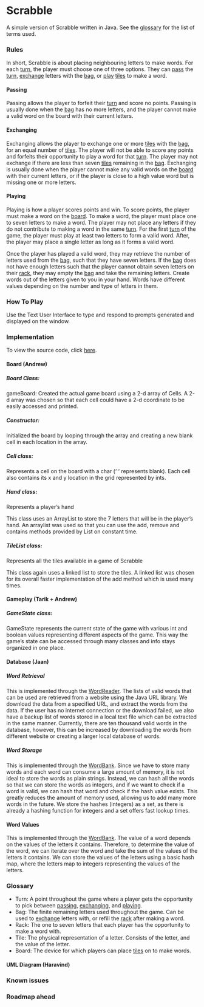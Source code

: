 # Scrabble

A simple version of Scrabble written in Java. See the [glossary](#Glossary) for the list of terms used.

### Rules

In short, Scrabble is about placing neighbouring letters to make words. For each [turn](#Glossary), the player must choose one of three options. They can [pass](#Passing) the [turn](#Glossary), [exchange](#Exchanging) letters with the [bag](#Glossary), or [play](#Playing) [tiles](#Glossary) to make a word.

#### Passing

Passing allows the player to forfeit their [turn](#Glossary) and score no points. Passing is usually done when the [bag](#Glossary) has no more letters, and the player cannot make a valid word on the board with their current letters.

#### Exchanging

Exchanging allows the player to exchange one or more [tiles](#Glossary) with the [bag](#Glossary), for an equal number of [tiles](#Glossary). The player will not be able to score any points and forfeits their opportunity to play a word for that [turn](#Glossary). The player may not exchange if there are less than seven [tiles](#Glossary) remaining in the [bag](#Glossary). Exchanging is usually done when the player cannot make any valid words on the [board](#Glossary) with their current letters, or if the player is close to a high value word but is missing one or more letters.

#### Playing

Playing is how a player scores points and win. To score points, the player must make a word on the [board](#Glossary). To make a word, the player must place one to seven letters to make a word. The player may not place any letters if they do not contribute to making a word in the same [turn](#Glossary). For the first [turn](#Glossary) of the game, the player must play at least two letters to form a valid word. After, the player may place a single letter as long as it forms a valid word.

Once the player has played a valid word, they may retrieve the number of letters used from the [bag](#Glossary), such that they have seven letters. If the [bag](#Glossary) does not have enough letters such that the player cannot obtain seven letters on their [rack](#Glossary), they may empty the [bag](#Glossary) and take the remaining letters.
Create words out of the letters given to you in your hand. Words have different values depending on the number and type of letters in them.

### How To Play

Use the Text User Interface to type and respond to prompts generated and displayed on the window.

### Implementation

To view the source code, click [here](src).

#### Board (Andrew)

##### Board Class:
gameBoard: Created the actual game board using a 2-d array of Cells. A 2-d array was chosen so that each cell could have a 2-d coordinate to be easily accessed and printed. 


##### Constructor:


Initialized the board by looping through the array and creating a new blank cell in each location in the array.


##### Cell class:
Represents a cell on the board with a char (‘ ‘ represents blank). Each cell also contains its x and y location in the grid represented by ints.

##### Hand class:
Represents a player’s hand


This class uses an ArrayList to store the 7 letters that will be in the player’s hand. An arraylist was used so that you can use the add, remove and contains methods provided by List on constant time.


##### TileList class:


Represents all the tiles available in a game of Scrabble


This class again uses a linked list to store the tiles. A linked list was chosen for its overall faster implementation of the add method which is used many times.

#### Gameplay (Tarik + Andrew)

##### GameState class:

GameState represents the current state of the game with various int and boolean values representing different aspects of the game. This way the game’s state can be accessed through many classes and info stays organized in one place.

#### Database (Jaan)

##### Word Retrieval

This is implemented through the [WordReader](src/WordReader.java). The lists of valid words that can be used are retrieved from a website using the Java URL library. We download the data from a specified URL, and extract the words from the data. If the user has no internet connection or the download failed, we also have a backup list of words stored in a local text file which can be extracted in the same manner. Currently, there are ten thousand valid words in the database, however, this can be increased by downloading the words from different website or creating a larger local database of words.

##### Word Storage

This is implemented through the [WordBank](src/WordBank.java). Since we have to store many words and each word can consume a large amount of memory, it is not ideal to store the words as plain strings. Instead, we can hash all the words so that we can store the words as integers, and if we want to check if a word is valid, we can hash that word and check if the hash value exists. This greatly reduces the amount of memory used, allowing us to add many more words in the future. We store the hashes (integers) as a set, as there is already a hashing function for integers and a set offers fast lookup times.

#### Word Values

This is implemented through the [WordBank](src/WordBank.java). The value of a word depends on the values of the letters it contains. Therefore, to determine the value of the word, we can iterate over the word and take the sum of the values of the letters it contains. We can store the values of the letters using a basic hash map, where the letters map to integers representing the values of the letters.

### Glossary

- Turn: A point throughout the game where a player gets the opportunity to pick between [passing](#Passing), [exchanging](#Exchanging), and [playing](#Playing).
- Bag: The finite remaining letters used throughout the game. Can be used to [exchange](#Exchange) letters with, or refill the [rack](#Glossary) after making a word.
- Rack: The one to seven letters that each player has the opportunity to make a word with.
- Tile: The physical representation of a letter. Consists of the letter, and the value of the letter.
- Board: The device for which players can place [tiles](#Glossary) on to make words.

#### UML Diagram (Haravind)

### Known issues

### Roadmap ahead

